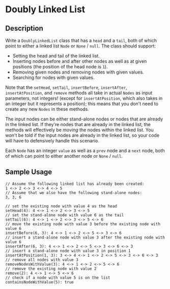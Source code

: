 # Doubly Linked List

## Description
Write a `DoublyLinkedList` class that has a `head` and a `tail`, both of which point to either a linked list `Node` or `None` / `null`. The class should support:
- Setting the head and tail of the linked list.
- Inserting nodes before and after other nodes as well as at given positions (the position of the head node is `1`).
- Removing given nodes and removing nodes with given values.
- Searching for nodes with given values.

Note that the `setHead`, `setTail`, `insertBefore`, `insertAfter`, `insertAtPosition`, and `remove` methods all take in actual `Nodes` as input parameters, not integers! (except for `insertAtPosition`, which also takes in an integer but it represents a position); this means that you don't need to create any new `Nodes` in these methods. 

The input nodes can be either stand-alone nodes or nodes that are already in the linked list. If they're nodes that are already in the linked list, the methods will effectively be *moving* the nodes within the linked list. You won't be told if the input nodes are already in the linked list, so your code will have to defensively handle this scenario.

Each `Node` has an integer `value` as well as a `prev` node and a `next` node, both of which can point to either another node or `None` / `null`.

## Sample Usage</h3>
```
// Assume the following linked list has already been created:
1 <-> 2 <-> 3 <-> 4 <-> 5
// Assume that we also have the following stand-alone nodes:
3, 3, 6

// set the existing node with value 4 as the head
setHead(4): 4 <-> 1 <-> 2 <-> 3 <-> 5 
// set the stand-alone node with value 6 as the tail
setTail(6): 4 <-> 1 <-> 2 <-> 3 <-> 5 <-> 6 
// move the existing node with value 3 before the existing node with value 6
insertBefore(6, 3): 4 <-> 1 <-> 2 <-> 5 <-> 3 <-> 6 
// insert a stand-alone node with value 3 after the existing node with value 6
insertAfter(6, 3): 4 <-> 1 <-> 2 <-> 5 <-> 3 <-> 6 <-> 3 
// insert a stand-alone node with value 3 in position 1
insertAtPosition(1, 3): 3 <-> 4 <-> 1 <-> 2 <-> 5 <-> 3 <-> 6 <-> 3 
// remove all nodes with value 3
removeNodesWithValue(3): 4 <-> 1 <-> 2 <-> 5 <-> 6 
// remove the existing node with value 2
remove(2): 4 <-> 1 <-> 5 <-> 6 
// check if a node with value 5 is on the list
containsNodeWithValue(5): true
```
